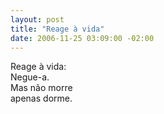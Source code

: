 ```yaml
--- 
layout: post
title: "Reage à vida"
date: 2006-11-25 03:09:00 -02:00
---
```


Reage à vida:  
Negue-a.  
Mas não morre  
apenas dorme.  
